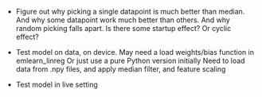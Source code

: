 
- Figure out why picking a single datapoint is much better than median.
And why some datapoint work much better than others.
And why random picking falls apart.
Is there some startup effect? Or cyclic effect?

- Test model on data, on device.
May need a load weights/bias function in emlearn_linreg
Or just use a pure Python version initially
Need to load data from .npy files, and apply median filter, and feature scaling
- Test model in live setting

